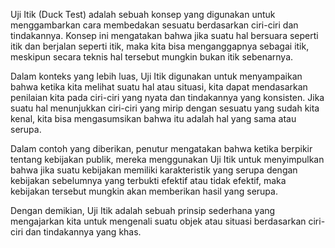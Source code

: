 Uji Itik (Duck Test) adalah sebuah konsep yang digunakan untuk menggambarkan cara membedakan sesuatu berdasarkan ciri-ciri dan tindakannya. Konsep ini mengatakan bahwa jika suatu hal bersuara seperti itik dan berjalan seperti itik, maka kita bisa menganggapnya sebagai itik, meskipun secara teknis hal tersebut mungkin bukan itik sebenarnya.

Dalam konteks yang lebih luas, Uji Itik digunakan untuk menyampaikan bahwa ketika kita melihat suatu hal atau situasi, kita dapat mendasarkan penilaian kita pada ciri-ciri yang nyata dan tindakannya yang konsisten. Jika suatu hal menunjukkan ciri-ciri yang mirip dengan sesuatu yang sudah kita kenal, kita bisa mengasumsikan bahwa itu adalah hal yang sama atau serupa.

Dalam contoh yang diberikan, penutur mengatakan bahwa ketika berpikir tentang kebijakan publik, mereka menggunakan Uji Itik untuk menyimpulkan bahwa jika suatu kebijakan memiliki karakteristik yang serupa dengan kebijakan sebelumnya yang terbukti efektif atau tidak efektif, maka kebijakan tersebut mungkin akan memberikan hasil yang serupa.

Dengan demikian, Uji Itik adalah sebuah prinsip sederhana yang mengajarkan kita untuk mengenali suatu objek atau situasi berdasarkan ciri-ciri dan tindakannya yang khas.